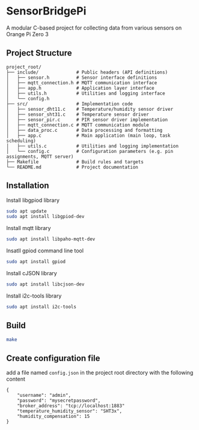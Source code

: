 # SensorBridgePi
A modular C-based project for collecting data from various sensors on Orange Pi Zero 3

## Project Structure

```
project_root/
├── include/              # Public headers (API definitions)
│   ├── sensor.h          # Sensor interface definitions
│   ├── mqtt_connection.h # MQTT communication interface
│   ├── app.h             # Application layer interface
│   ├── utils.h           # Utilities and logging interface
│   └── config.h          
├── src/                  # Implementation code
│   ├── sensor_dht11.c    # Temperature/humidity sensor driver
│   ├── sensor_sht31.c    # Temperature sensor driver
│   ├── sensor_pir.c      # PIR sensor driver implementation
│   ├── mqtt_connection.c # MQTT communication module
│   ├── data_proc.c       # Data processing and formatting
│   ├── app.c             # Main application (main loop, task scheduling)
│   ├── utils.c           # Utilities and logging implementation
│   └── config.c          # Configuration parameters (e.g. pin assignments, MQTT server)
├── Makefile              # Build rules and targets
└── README.md             # Project documentation
```


## Installation
Install libgpiod library
```bash
sudo apt update
sudo apt install libgpiod-dev
```

Install mqtt library
```bash
sudo apt install libpaho-mqtt-dev
```

Insatll gpiod command line tool
```bash
sudo apt install gpiod
```

Install cJSON library
```bash
sudo apt install libcjson-dev
```

Install i2c-tools library
```bash
sudo apt install i2c-tools
```

## Build
```bash
make
```

## Create configuration file
add a file named `config.json` in the project root directory with the following content
```
{
    "username": "admin",
    "password": "mysecretpassword",
    "broker_address": "tcp://localhost:1883"
    "temperature_humidity_sensor": "SHT3x",
    "humidity_compensation": 15
}
```